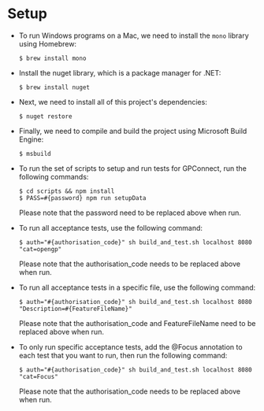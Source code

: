 Setup
=====

* To run Windows programs on a Mac, we need to install the `mono` library using Homebrew:
    ```
    $ brew install mono
    ```

* Install the nuget library, which is a package manager for .NET:
    ```
    $ brew install nuget
    ```

* Next, we need to install all of this project's dependencies:
    ```
    $ nuget restore
    ```

* Finally, we need to compile and build the project using Microsoft Build Engine:
    ```
    $ msbuild
    ```
    

* To run the set of scripts to setup and run tests for GPConnect, run the following commands:
    ```
    $ cd scripts && npm install
    $ PASS=#{password} npm run setupData
    ```
    Please note that the password need to be replaced above when run.


* To run all acceptance tests, use the following command:
    ```
    $ auth="#{authorisation_code}" sh build_and_test.sh localhost 8080 "cat=opengp"
    ```
    Please note that the authorisation_code needs to be replaced above when run.


* To run all acceptance tests in a specific file, use the following command:
    ```                                                                           
    $ auth="#{authorisation_code}" sh build_and_test.sh localhost 8080 "Description=#{FeatureFileName}"
    ```
    Please note that the authorisation_code and FeatureFileName need to be replaced above when run.
 
 
* To only run specific acceptance tests, add the @Focus annotation to each test that you want to run, then run the following command:
    ```                                                                       
    $ auth="#{authorisation_code}" sh build_and_test.sh localhost 8080 "cat=Focus"
    ```
    Please note that the authorisation_code needs to be replaced above when run.

